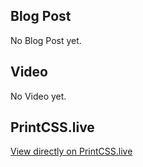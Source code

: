 ## Blog Post

No Blog Post yet.

## Video

No Video yet.

## PrintCSS.live

[View directly on PrintCSS.live](https://printcss.live/4w9aADOevM)
